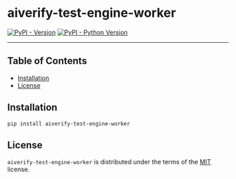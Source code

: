 # aiverify-test-engine-worker

[![PyPI - Version](https://img.shields.io/pypi/v/aiverify-test-engine-worker.svg)](https://pypi.org/project/aiverify-test-engine-worker)
[![PyPI - Python Version](https://img.shields.io/pypi/pyversions/aiverify-test-engine-worker.svg)](https://pypi.org/project/aiverify-test-engine-worker)

-----

## Table of Contents

- [Installation](#installation)
- [License](#license)

## Installation

```console
pip install aiverify-test-engine-worker
```

## License

`aiverify-test-engine-worker` is distributed under the terms of the [MIT](https://spdx.org/licenses/MIT.html) license.
